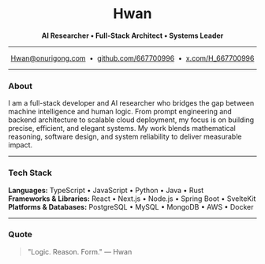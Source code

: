 <h1 align="center">Hwan</h1>  
<p align="center"><b>AI Researcher • Full-Stack Architect • Systems Leader</b></p>  


<hr>


<p align="center">
  <a href="mailto:Hwan@onurigong.com">Hwan@onurigong.com</a> &nbsp;•&nbsp;
  <a href="https://github.com/667700996">github.com/667700996</a> &nbsp;•&nbsp;
  <a href="https://x.com/H_667700996">x.com/H_667700996</a>
</p>


<hr>


<h3>About</h3>  
<p>
  I am a full-stack developer and AI researcher who bridges the gap between machine intelligence and human logic.  
  From prompt engineering and backend architecture to scalable cloud deployment, my focus is on building precise, efficient, and elegant systems.  
  My work blends mathematical reasoning, software design, and system reliability to deliver measurable impact.  
</p>


<hr>


<h3>Tech Stack</h3>  
<p>
  <b>Languages:</b> TypeScript • JavaScript • Python • Java • Rust<br>
  <b>Frameworks & Libraries:</b> React • Next.js • Node.js • Spring Boot • SvelteKit<br>
  <b>Platforms & Databases:</b> PostgreSQL • MySQL • MongoDB • AWS • Docker  
</p>


<hr>


<h3>Quote</h3>  
<blockquote>
  "Logic. Reason. Form."  
  — Hwan
</blockquote>
